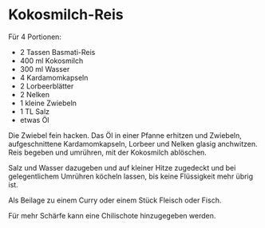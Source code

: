 Kokosmilch-Reis
===============

Für 4 Portionen:

* 2 Tassen Basmati-Reis
* 400 ml Kokosmilch
* 300 ml Wasser
* 4 Kardamomkapseln
* 2 Lorbeerblätter
* 2 Nelken
* 1 kleine Zwiebeln
* 1 TL Salz
* etwas Öl

Die Zwiebel fein hacken. Das Öl in einer Pfanne erhitzen und Zwiebeln, aufgeschnittene Kardamomkapseln, Lorbeer und Nelken glasig anchwitzen. Reis begeben und umrühren, mit der Kokosmilch ablöschen.

Salz und Wasser dazugeben und auf kleiner Hitze zugedeckt und bei gelegentlichem Umrühren köcheln lassen, bis keine Flüssigkeit mehr übrig ist.

Als Beilage zu einem Curry oder einem Stück Fleisch oder Fisch.

Für mehr Schärfe kann eine Chilischote hinzugegeben werden.